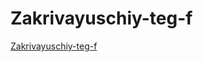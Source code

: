 # Zakrivayuschiy-teg-f

[Zakrivayuschiy-teg-f](https://github.com/RatmirBabin/zakrivayuschiy-teg-f.git)

